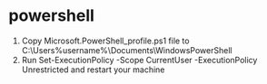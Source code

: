 # powershell
1. Copy Microsoft.PowerShell_profile.ps1 file to C:\Users\%username%\Documents\WindowsPowerShell
2. Run Set-ExecutionPolicy -Scope CurrentUser -ExecutionPolicy Unrestricted and restart your machine
